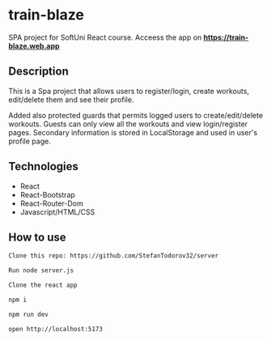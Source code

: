 # train-blaze
SPA project for SoftUni React course. 
Acceess the app on **https://train-blaze.web.app**

## Description
This is a Spa project that allows users to register/login, create workouts, edit/delete them and see their profile.

Added also protected guards that permits logged users to create/edit/delete workouts. Guests can only view all the workouts and view login/register pages. Secondary information is stored in LocalStorage and used in user's profile page.

## Technologies

* React
* React-Bootstrap
* React-Router-Dom
* Javascript/HTML/CSS

## How to use

```sh
Clone this repo: https://github.com/StefanTodorov32/server
```

```sh
Run node server.js
```

```sh
Clone the react app
```

```sh
npm i
```

```sh
npm run dev
```

```sh
open http://localhost:5173
```
